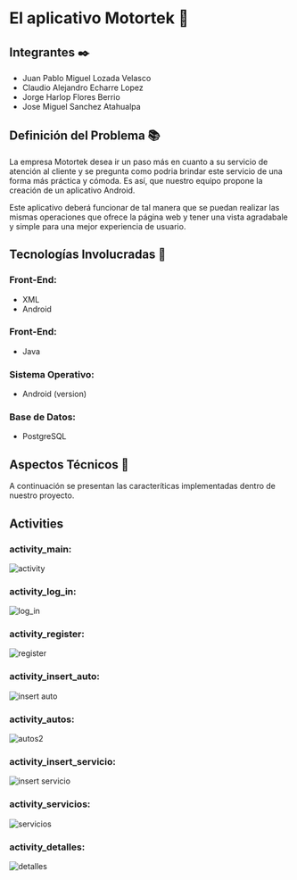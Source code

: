 # El aplicativo Motortek :iphone:
## Integrantes ✒️
- Juan Pablo Miguel Lozada Velasco
- Claudio Alejandro Echarre Lopez
- Jorge Harlop Flores Berrio
- Jose Miguel Sanchez Atahualpa
## Definición del Problema :books:
La empresa Motortek desea ir un paso más en cuanto a su servicio de atención al cliente y se pregunta como podria brindar este servicio de una forma más práctica y cómoda. Es así, que nuestro equipo propone la creación de un aplicativo Android.

Este aplicativo deberá funcionar de tal manera que se puedan realizar las mismas operaciones que ofrece la página web y tener una vista agradabale y simple para una mejor experiencia de usuario. 

## Tecnologías Involucradas :wrench:

### Front-End:
- XML
- Android
### Front-End:
- Java
### Sistema Operativo:
- Android (version)
### Base de Datos:
- PostgreSQL

## Aspectos Técnicos :wrench:
A continuación se presentan las caracteríticas implementadas dentro de nuestro proyecto.
## Activities
### activity_main:
![activity](https://user-images.githubusercontent.com/71047903/102825970-d5c82900-43ad-11eb-8da6-96d5fc27002e.PNG)
### activity_log_in:
![log_in](https://user-images.githubusercontent.com/71047903/102826016-e2e51800-43ad-11eb-823c-9a06395404f8.PNG)

### activity_register:
![register](https://user-images.githubusercontent.com/71047903/102826038-ec6e8000-43ad-11eb-9095-131531e7293c.PNG)

### activity_insert_auto:
![insert auto](https://user-images.githubusercontent.com/71047903/102826055-f3958e00-43ad-11eb-9d31-794910103c22.PNG)

### activity_autos:
![autos2](https://user-images.githubusercontent.com/71047903/102826096-014b1380-43ae-11eb-8723-0f0471fd6c05.PNG)

### activity_insert_servicio:
![insert servicio](https://user-images.githubusercontent.com/71047903/102826122-0a3be500-43ae-11eb-9e63-f3520de6e03a.PNG)

### activity_servicios:
![servicios](https://user-images.githubusercontent.com/71047903/102826752-4cb1f180-43af-11eb-92bd-ed15abd68539.PNG)

### activity_detalles:
![detalles](https://user-images.githubusercontent.com/71047903/102826167-20e23c00-43ae-11eb-9ad0-4b76f4ebe9e7.PNG)


